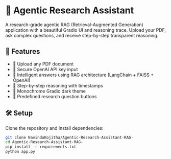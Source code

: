 # 🧠 Agentic Research Assistant 

A research-grade agentic RAG (Retrieval-Augmented Generation) application with a beautiful Gradio UI and reasoning trace. Upload your PDF, ask complex questions, and receive step-by-step transparent reasoning.

## 🚀 Features

- 📄 Upload any PDF document
- 🔐 Secure OpenAI API key input
- 🧠 Intelligent answers using RAG architecture (LangChain + FAISS + OpenAI)
- 🧩 Step-by-step reasoning with timestamps
- 🖤 Monochrome Gradio dark theme
- 🎯 Predefined research question buttons

## 🛠️ Setup

Clone the repository and install dependencies:

```bash
git clone NavinduKojitha/Agentic-Research-Assistant-RAG-
cd Agentic-Research-Assistant-RAG-
pip install -r requirements.txt
python app.py

